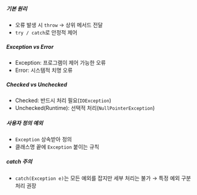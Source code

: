##### 기본 원리
- 오류 발생 시 `throw` → 상위 메서드 전달
- `try / catch`로 안정적 제어

##### Exception vs Error
- Exception: 프로그램이 제어 가능한 오류
- Error: 시스템적 치명 오류

##### Checked vs Unchecked
- Checked: 반드시 처리 필요(`IOException`)
- Unchecked(Runtime): 선택적 처리(`NullPointerException`)

##### 사용자 정의 예외
- `Exception` 상속받아 정의
- 클래스명 끝에 `Exception` 붙이는 규칙

##### catch 주의
- `catch(Exception e)`는 모든 예외를 잡지만 세부 처리는 불가 → 특정 예외 구분 처리 권장